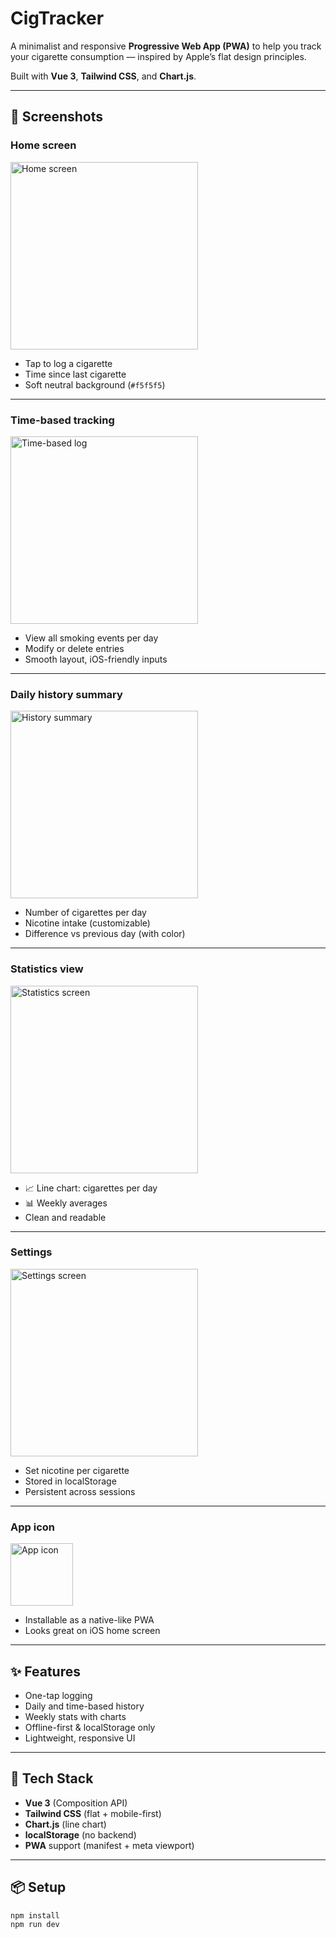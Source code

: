 # CigTracker

A minimalist and responsive **Progressive Web App (PWA)** to help you track your cigarette consumption — inspired by Apple’s flat design principles.

Built with **Vue 3**, **Tailwind CSS**, and **Chart.js**.

---

## 📱 Screenshots

### Home screen

<img src="./assets/home.png" alt="Home screen" width="300"/>

- Tap to log a cigarette
- Time since last cigarette
- Soft neutral background (`#f5f5f5`)

---

### Time-based tracking

<img src="./assets/time-log.png" alt="Time-based log" width="300"/>

- View all smoking events per day
- Modify or delete entries
- Smooth layout, iOS-friendly inputs

---

### Daily history summary

<img src="./assets/history.png" alt="History summary" width="300"/>

- Number of cigarettes per day
- Nicotine intake (customizable)
- Difference vs previous day (with color)

---

### Statistics view

<img src="./assets/stats.png" alt="Statistics screen" width="300"/>

- 📈 Line chart: cigarettes per day
- 📊 Weekly averages
- Clean and readable

---

### Settings

<img src="./assets/settings.png" alt="Settings screen" width="300"/>

- Set nicotine per cigarette
- Stored in localStorage
- Persistent across sessions

---

### App icon

<img src="./assets/icon.jpg" alt="App icon" width="100"/>

- Installable as a native-like PWA
- Looks great on iOS home screen

---

## ✨ Features

- One-tap logging
- Daily and time-based history
- Weekly stats with charts
- Offline-first & localStorage only
- Lightweight, responsive UI

---

## 🧱 Tech Stack

- **Vue 3** (Composition API)
- **Tailwind CSS** (flat + mobile-first)
- **Chart.js** (line chart)
- **localStorage** (no backend)
- **PWA** support (manifest + meta viewport)

---

## 📦 Setup

```bash
npm install
npm run dev
